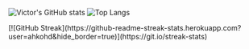 ![Victor's GitHub stats](https://github-readme-stats.vercel.app/api?username=ahkohd&hide=contribs&theme=transparent)
![Top Langs](https://github-readme-stats.vercel.app/api/top-langs/?username=ahkohd&layout=compact&theme=transparent&size_weight=0&count_weight=1)

<div>
[![GitHub Streak](https://github-readme-streak-stats.herokuapp.com?user=ahkohd&hide_border=true)](https://git.io/streak-stats)
</div>
